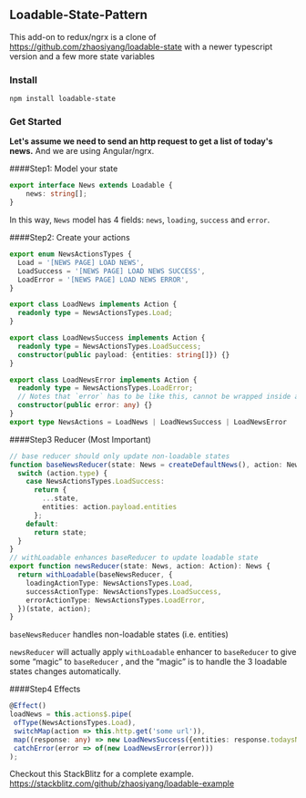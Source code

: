 ## Loadable-State-Pattern

This add-on to redux/ngrx is a clone of https://github.com/zhaosiyang/loadable-state with a newer typescript version and a few more state variables

### Install

```npm install loadable-state```

### Get Started

__Let's assume we need to send an http request to get a list of today's news.__ And we are using Angular/ngrx.

####Step1: Model your state
```typescript
export interface News extends Loadable {
    news: string[];
}
```
In this way, `News` model has 4 fields: `news`, `loading`, `success` and `error`.

####Step2: Create your actions
```typescript
export enum NewsActionsTypes {
  Load = '[NEWS PAGE] LOAD NEWS',
  LoadSuccess = '[NEWS PAGE] LOAD NEWS SUCCESS',
  LoadError = '[NEWS PAGE] LOAD NEWS ERROR',
}

export class LoadNews implements Action {
  readonly type = NewsActionsTypes.Load;
}

export class LoadNewsSuccess implements Action {
  readonly type = NewsActionsTypes.LoadSuccess;
  constructor(public payload: {entities: string[]}) {}
}

export class LoadNewsError implements Action {
  readonly type = NewsActionsTypes.LoadError;
  // Notes that `error` has to be like this, cannot be wrapped inside a payload
  constructor(public error: any) {}
}
export type NewsActions = LoadNews | LoadNewsSuccess | LoadNewsError
```

####Step3 Reducer (Most Important)
```typescript
// base reducer should only update non-loadable states
function baseNewsReducer(state: News = createDefaultNews(), action: NewsActions): News {
  switch (action.type) {
    case NewsActionsTypes.LoadSuccess:
      return {
        ...state,
        entities: action.payload.entities
      };
    default:
      return state;
  }
}
// withLoadable enhances baseReducer to update loadable state
export function newsReducer(state: News, action: Action): News {
  return withLoadable(baseNewsReducer, {
    loadingActionType: NewsActionsTypes.Load,
    successActionType: NewsActionsTypes.LoadSuccess,
    errorActionType: NewsActionsTypes.LoadError,
  })(state, action);
}
```
`baseNewsReducer` handles non-loadable states (i.e. entities)

`newsReducer` will actually apply `withLoadable` enhancer to `baseReducer` to give some “magic” to `baseReducer` , and the “magic” is to handle the 3 loadable states changes automatically.
 
 ####Step4 Effects
 ```typescript
@Effect()
loadNews = this.actions$.pipe(
  ofType(NewsActionsTypes.Load),
  switchMap(action => this.http.get('some url')),
  map((response: any) => new LoadNewsSuccess({entities: response.todaysNews})),
  catchError(error => of(new LoadNewsError(error)))
);
```

Checkout this StackBlitz for a complete example. https://stackblitz.com/github/zhaosiyang/loadable-example



